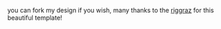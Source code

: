 you can fork my design if you wish, many thanks to the [riggraz](https://github.com/riggraz) for this beautiful template!
